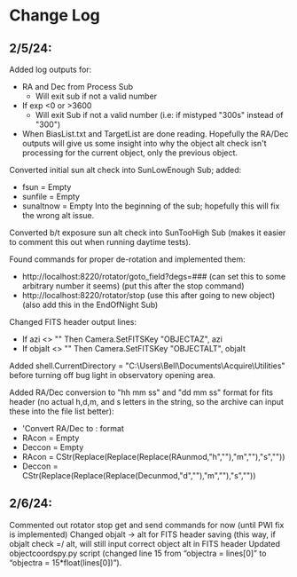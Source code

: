 # Change Log
## 2/5/24:
Added log outputs for:
* RA and Dec from Process Sub
  * Will exit sub if not a valid number
* If exp <0 or >3600
  * Will exit Sub if not a valid number (i.e: if mistyped "300s" instead of "300")
* When BiasList.txt and TargetList are done reading.
Hopefully the RA/Dec outputs will give us some insight into why the object alt check isn't processing for the current object, only the previous object.

Converted initial sun alt check into SunLowEnough Sub; added:
* fsun = Empty
* sunfile = Empty
* sunaltnow = Empty
Into the beginning of the sub; hopefully this will fix the wrong alt issue.

Converted b/t exposure sun alt check into SunTooHigh Sub (makes it easier to comment this out when running daytime tests).

Found commands for proper de-rotation and implemented them:
* http://localhost:8220/rotator/goto_field?degs=### (can set this to some arbitrary number it seems) (put this after the stop command)
* http://localhost:8220/rotator/stop (use this after going to new object) (also add this in the EndOfNight Sub)

Changed FITS header output lines:
* If azi <> "" Then Camera.SetFITSKey "OBJECTAZ", azi
*	If objalt <> "" Then Camera.SetFITSKey "OBJECTALT", objalt

Added shell.CurrentDirectory = "C:\Users\Bell\Documents\Acquire\Utilities" before turning off bug light in observatory opening area.

Added RA/Dec conversion to "hh mm ss" and "dd mm ss" format for fits header (no actual h,d,m, and s letters in the string, so the archive can input these into the file list better):
* 'Convert RA/Dec to : format
* RAcon = Empty
* Deccon = Empty
* RAcon = CStr(Replace(Replace(Replace(RAunmod,"h",""),"m",""),"s",""))
* Deccon = CStr(Replace(Replace(Replace(Decunmod,"d",""),"m",""),"s",""))

## 2/6/24:
Commented out rotator stop get and send commands for now (until PWI fix is implemented)
Changed objalt -> alt for FITS header saving (this way, if objalt check =/ alt, will still input correct object alt in FITS header
Updated objectcoordspy.py script (changed  line 15 from “objectra = lines[0]” to “objectra = 15*float(lines[0])”).
